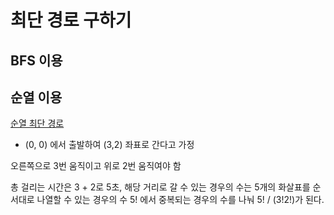 # 최단 경로 구하기

## BFS 이용

## 순열 이용

[순열 최단 경로](https://m.blog.naver.com/parkhc1992/220669287080)

* (0, 0) 에서 출발하여 (3,2) 좌표로 간다고 가정

오른쪽으로 3번 움직이고 위로 2번 움직여야 함

총 걸리는 시간은 3 + 2로 5초, 해당 거리로 갈 수 있는 경우의 수는 5개의 화살표를 순서대로 나열할 수 있는 경우의 수 5! 에서 중복되는 경우의 수를 나눠 5! / (3!2!)가 된다.